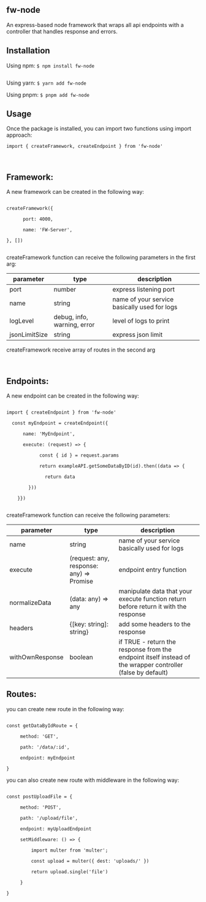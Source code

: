 ## fw-node
An express-based node framework that wraps all api endpoints with a controller that handles response and errors.


## Installation
Using npm:
<code>$ npm install fw-node &nbsp; &nbsp; &nbsp; &nbsp; &nbsp; &nbsp; &nbsp; &nbsp; &nbsp; &nbsp; &nbsp; &nbsp; &nbsp; &nbsp; &nbsp; &nbsp; </code>

Using yarn:
<code>$ yarn add fw-node &nbsp; &nbsp; &nbsp; &nbsp; &nbsp; &nbsp; &nbsp; &nbsp; &nbsp; &nbsp; &nbsp; &nbsp; &nbsp; &nbsp; &nbsp; &nbsp; </code>

Using pnpm:
<code>$ pnpm add fw-node &nbsp; &nbsp; &nbsp; &nbsp; &nbsp; &nbsp; &nbsp; &nbsp; &nbsp; &nbsp; &nbsp; &nbsp; &nbsp; &nbsp; &nbsp; &nbsp; </code>

## Usage

Once the package is installed, you can import two functions using import approach:

`import { createFramework, createEndpoint } from 'fw-node'`

<br/>

## Framework:

A new framework can be created in the following way:

<code>
createFramework({<br />
  &nbsp; &nbsp; port: 4000,<br />
  &nbsp; &nbsp; name: 'FW-Server',<br />
}, [])<br />
</code>

createFramework function can receive the following parameters in the first arg:

| parameter    | type                |description |
| ------------ | ------------ |----------- |
| port        | number       |express listening port       |
| name         | string       |name of your service basically used for logs         |
| logLevel     | debug, info, warning, error| level of logs to print |
|jsonLimitSize| string   | express json limit|

createFramework receive array of routes in the second arg

<br/>

## Endpoints:

A new endpoint can be created in the following way:

<code>
import { createEndpoint } from 'fw-node'<br/>
&nbsp; const myEndpoint = createEndpoint({<br/>
  &nbsp; &nbsp; name: 'MyEndpoint',<br/>
  &nbsp; &nbsp; execute: (request) => {<br/>
    &nbsp; &nbsp; &nbsp; &nbsp; const { id } = request.params<br/>
    &nbsp; &nbsp; &nbsp; &nbsp; return exampleAPI.getSomeDataByID(id).then((data => {<br/>
      &nbsp; &nbsp; &nbsp; &nbsp; return data<br/>
    &nbsp; &nbsp; }))<br/>
  &nbsp; }})<br/>
</code>

createFramework function can receive the following parameters:

| parameter    | type                |description |
| ------------ | ------------ |----------- |
| name        | string       |name of your service basically used for logs|
| execute        | (request: any, response: any) => Promise<any>       | endpoint entry function       |
| normalizeData        | (data: any) => any       |manipulate data that your execute function return before return it with the response|
| headers        | {[key: string]: string}       |add some headers to the response       |
| withOwnResponse        | boolean       |if TRUE - return the response from the endpoint itself instead of the wrapper controller (false by default)|

## Routes:

you can create new route in the following way:

<code>
const getDataByIdRoute = {<br/>
  &nbsp; &nbsp;method: 'GET',<br/>
  &nbsp; &nbsp;path: '/data/:id',<br/>
  &nbsp; &nbsp;endpoint: myEndpoint<br/>
}
</code>

you can also create new route with middleware in the following way:

<code>
const postUploadFile = {<br/>
  &nbsp; &nbsp;method: 'POST',<br/>
  &nbsp; &nbsp;path: '/upload/file',<br/>
  &nbsp; &nbsp;endpoint: myUploadEndpoint<br/>
  &nbsp; &nbsp;setMiddleware: () => {<br/>
  &nbsp; &nbsp; &nbsp; &nbsp;import multer from 'multer';<br/>
  &nbsp; &nbsp; &nbsp; &nbsp;const upload = multer({ dest: 'uploads/' })<br/>
  &nbsp; &nbsp; &nbsp; &nbsp;return upload.single('file')<br/>
  &nbsp; &nbsp;}<br/>
}
</code>

